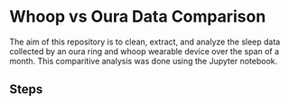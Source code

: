 # Whoop vs Oura Data Comparison

The aim of this repository is to clean, extract, and analyze the sleep data collected by an oura ring and whoop wearable device over the span of a month. This comparitive analysis was done using the Jupyter notebook.

## Steps
